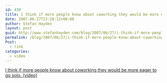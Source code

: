 ```yaml
---
id: 439
title: I think if more people know about coworking they would be more eager to go solo
date: 2007-06-27T23:28:12+00:00
author: Stefan Hayden
layout: post
guid: http://www.stefanhayden.com/blog/2007/06/27/i-think-if-more-people-know-about-coworking-they-would-be-more-eager-to-go-solo/
permalink: /blog/2007/06/27/i-think-if-more-people-know-about-coworking-they-would-be-more-eager-to-go-solo/
Post:
  - link
categories:
  - video
---
```

<p><a href="http://www.horsepigcow.com/2007/06/27/coworking-video/">I think if more people know about coworking they would be more eager to go solo. (video)</a>
</p>
